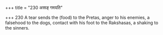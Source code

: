 +++
title = "230 अस्रङ् गमयति"

+++
230	A tear sends the (food) to the Pretas, anger to his enemies, a falsehood to the dogs, contact with his foot to the Rakshasas, a shaking to the sinners.
